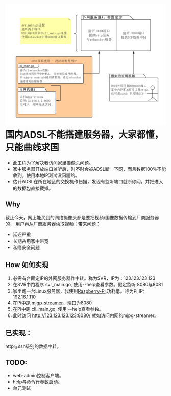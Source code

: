 ﻿![拓扑图](fuck-ADSL.png)
国内ADSL不能搭建服务器，大家都懂，只能曲线求国
===
- 此工程为了解决我访问家里摄像头问题。
- 家中服务器开放端口监听后，时不时会被ADSL断一下网，而且数据100%不能收到。使用本地IP测试没问题的。
- 估计ADSL在所在地区的交换机作扫描，发现有监听端口就断你网，并把进入的数据包直接截掉。

Why
----
截止今天，网上能买到的网络摄像头都是要把视频/国像数据传输到厂商服务器的，
用户再从厂商服务器读取视频；带来问题：
- 延迟严重
- 长期占用家中带宽
- 私隐安全问题

How 如何实现
----
1. 必需有台固定IP的外网服务器作中转。称为SVR，IP为：123.123.123.123
2. 在SVR中跑程序 svr_main.go, 使用--help查看参数。假定监听 8080与8081
2. 家里跑一台Linux服务器，我使用[Raspberry-Pi](https://github.com/toontong/Raspberry-Pi),功耗低。称为Pi,IP: 192.16.1.110
3. 在Pi中跑 [mjgp-streamer](https://github.com/toontong/mjpg-streamer)，端口为8080
4. 在Pi中跑 cli_main.go, 使用 --help查看参数。
5. 此时访问 http://123.123.123.123:8080/ 就如访问内网的mjpg-streamer。

已实现：
----
http与ssh级别的数据中转。

TODO:
-----
- web-admin控制客户端。
- help与命令行参数启动。
- 单元测试